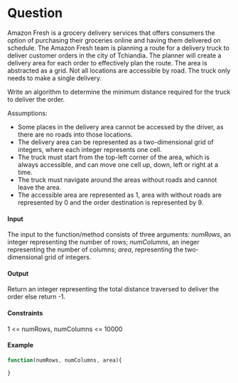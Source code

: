 # Question
Amazon Fresh is a grocery delivery services that offers consumers the option of purchasing their groceries online and
having them delivered on schedule. The Amazon Fresh team is planning a route for a delivery truck to deliver customer 
orders in the city of Tchiandia. The planner will create a delivery area for each order to effectively plan the route. 
The area is abstracted as a grid. Not all locations are accessible by road. The truck only needs to make a single delivery.

Write an algorithm to determine the minimum distance required for the truck to deliver the order.

Assumptions:

- Some places in the delivery area cannot be accessed by the driver, as there are no roads into those locations.
- The delivery area can be represented as a two-dimensional grid of integers, where each integer represents one cell.
- The truck must start from the top-left corner of the area, which is always accessible, and can move one cell up, down, left
or right at a time.
- The truck must navigate around the areas without roads and cannot leave the area. 
- The accessible area are represented as 1, area with without roads are represented by 0 and the order destination is represented
by 9.

#### Input

The input to the function/method consists of three arguments:
*numRows*, an integer representing the number of rows;
*numColumns*, an ineger representing the number of columns;
*area*, representing the two-dimensional grid of integers. 

#### Output

Return an integer representing the total distance traversed to deliver the order else return -1.

#### Constraints

1 <= numRows, numColumns <= 10000

#### Example

```js
function(numRows, numColumns, area){

}

```

